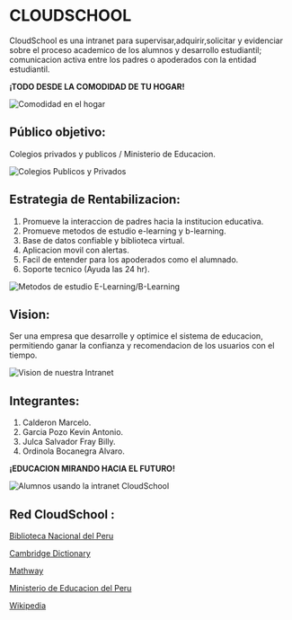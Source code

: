 # CLOUDSCHOOL 

CloudSchool es una intranet para supervisar,adquirir,solicitar y evidenciar sobre el proceso academico de los alumnos y desarrollo estudiantil; comunicacion activa entre los padres o apoderados con la entidad estudiantil.

**¡TODO DESDE LA COMODIDAD DE TU HOGAR!**

![](https://decoraciondesala.com/wp-content/uploads/2015/01/como-decorar-tu-sala-de-estudio3.jpg "Comodidad en el hogar") 

## Público objetivo:

Colegios privados y publicos / Ministerio de Educacion.

![](http://3.bp.blogspot.com/-lp0QrgO57mc/UZZTe_1vH_I/AAAAAAAAADo/r2k2Js7syGA/s1600/colegio.jpg "Colegios Publicos y Privados")

## Estrategia de Rentabilizacion:

1. Promueve la interaccion de padres hacia la institucion educativa.
2. Promueve metodos de estudio e-learning y b-learning.
3. Base de datos confiable y biblioteca virtual.
4. Aplicacion movil con alertas.
5. Facil de entender para los apoderados como el alumnado.
6. Soporte tecnico (Ayuda las 24 hr).

![](http://mamadigital.mx/blog/wp-content/uploads/2016/06/elearning-video-chat.jpg "Metodos de estudio E-Learning/B-Learning")

## Vision:

Ser una empresa que desarrolle y optimice el sistema de educacion, permitiendo ganar la confianza y recomendacion de los usuarios con el tiempo.

![](http://www.zocalo.com.mx/images/uploads/articles/147059934241.jpg "Vision de nuestra Intranet")

## Integrantes:

1. Calderon Marcelo.
2. Garcia Pozo Kevin Antonio.
3. Julca Salvador Fray Billy.
4. Ordinola Bocanegra Alvaro.

**¡EDUCACION MIRANDO HACIA EL FUTURO!**

![](http://archivo.eluniversal.com.mx/img/2013/07/Ciu/sep_computadoras-movil.jpg "Alumnos usando la intranet CloudSchool")

## Red CloudSchool : 

[Biblioteca Nacional del Peru](http://www.bnp.gob.pe/index.php/es/ "Biblioteca Nacional del Peru")

[Cambridge Dictionary](http://dictionary.cambridge.org/es/ "Cambridge Dictionary")

[Mathway](https://www.mathway.com/Algebra "Enciclopedia Matematica Virtual")

[Ministerio de Educacion del Peru](http://www.minedu.gob.pe "Ministerio de Educacion del Peru")

[Wikipedia](https://es.wikipedia.org/wiki/Wikipedia:Portada "Enciclopedia Virtual")

